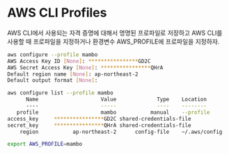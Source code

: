 # AWS CLI Profiles

AWS CLI에서 사용되는 자격 증명에 대해서 명명된 프로파일로 저장하고 AWS CLI를 사용할 때 프로파일을 지정하거나 환경변수 AWS_PROFILE에 프로파일을 지정하자.

```sh
aws configure --profile mambo
AWS Access Key ID [None]: ****************GD2C
AWS Secret Access Key [None]: ****************QHrA
Default region name [None]: ap-northeast-2
Default output format [None]:

aws configure list --profile mambo
      Name                    Value             Type    Location
      ----                    -----             ----    --------
   profile                    mambo           manual    --profile
access_key     ****************GD2C shared-credentials-file
secret_key     ****************QHrA shared-credentials-file
    region           ap-northeast-2      config-file    ~/.aws/config

export AWS_PROFILE=mambo
```
